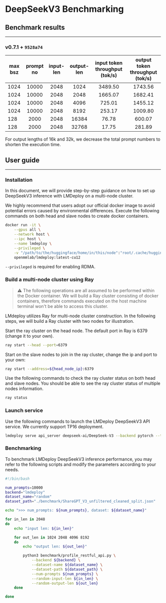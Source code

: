 # DeepSeekV3 Benchmarking

## Benchmark results

______________________________________________________________________

### v0.7.1 + `9528a74`

| max bsz | prompt no | input-len | output-len | input token throughput (tok/s) | output token throughput (tok/s) |
| ------- | :-------: | :-------: | :--------: | :----------------------------: | :-----------------------------: |
| 1024    |   10000   |   2048    |    1024    |            3489.50             |             1743.56             |
| 1024    |   10000   |   2048    |    2048    |            1665.07             |             1682.41             |
| 1024    |   10000   |   2048    |    4096    |             725.01             |             1455.12             |
| 1024    |   10000   |   2048    |    8192    |             253.17             |             1009.80             |
| 128     |   2000    |   2048    |   16384    |             76.78              |             600.07              |
| 128     |   2000    |   2048    |   32768    |             17.75              |             281.89              |

For output lengths of 16k and 32k, we decrease the total prompt numbers to shorten the execution time.

## User guide

______________________________________________________________________

### Installation

In this document, we will provide step-by-step guidance on how to set up DeepSeekV3 inference with LMDeploy on a multi-node cluster.

We highly recommend that users adopt our official docker image to avoid potential errors caused by environmental differences. Execute the following commands on both head and slave nodes to create docker containers.

```bash
docker run -it \
    --gpus all \
    --network host \
    --ipc host \
    --name lmdeploy \
    --privileged \
    -v "/path/to/the/huggingface/home/in/this/node":"root/.cache/huggingface" \
    openmmlab/lmdeploy:latest-cu12
```

`--privileged` is required for enabling RDMA.

### Build a multi-node cluster using Ray

> :warning: The following operations are all assumed to be performed within the Docker container.
> We will build a Ray cluster consisting of docker containers, therefore commands executed on the host machine terminal won't be able to access this cluster.

LMdeploy utilizes Ray for multi-node cluster construction. In the following steps, we will build a Ray cluster with two nodes for illustration.

Start the ray cluster on the head node. The default port in Ray is 6379 (change it to your own).

```bash
ray start --head --port=6379
```

Start on the slave nodes to join in the ray cluster, change the ip and port to your own:

```bash
ray start --address=${head_node_ip}:6379
```

Use the following commands to check the ray cluster status on both head and slave nodes. You should be able to see the ray cluster status of multiple nodes information.

```bash
ray status
```

### Launch service

Use the following commands to launch the LMDeploy DeepSeekV3 API service. We currently support TP16 deployment.

```bash
lmdeploy serve api_server deepseek-ai/DeepSeek-V3 --backend pytorch --tp 16
```

### Benchmarking

To benchmark LMDeploy DeepSeekV3 inference performance, you may refer to the following scripts and modify the parameters according to your needs.

```bash
#!/bin/bash

num_prompts=10000
backend="lmdeploy"
dataset_name="random"
dataset_path="./benchmark/ShareGPT_V3_unfiltered_cleaned_split.json"

echo ">>> num_prompts: ${num_prompts}, dataset: ${dataset_name}"

for in_len in 2048
do
    echo "input len: ${in_len}"

    for out_len in 1024 2048 4096 8192
    do
        echo "output len: ${out_len}"

        python3 benchmark/profile_restful_api.py \
            --backend ${backend} \
            --dataset-name ${dataset_name} \
            --dataset-path ${dataset_path} \
            --num-prompts ${num_prompts} \
            --random-input-len ${in_len} \
            --random-output-len ${out_len}
    done

done

```
